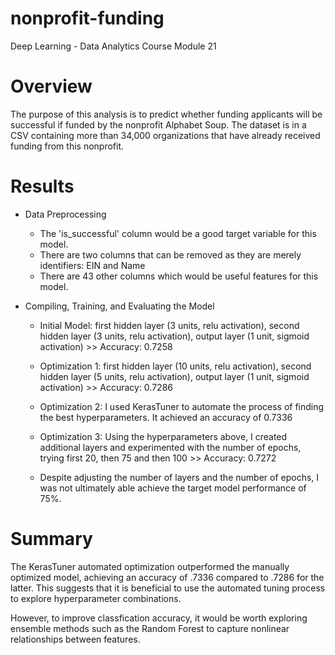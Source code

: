 # nonprofit-funding
Deep Learning - Data Analytics Course Module 21

# Overview
The purpose of this analysis is to predict whether funding applicants will be successful if funded by the nonprofit Alphabet Soup. The dataset is in a CSV containing more than 34,000 organizations that have already received funding from this nonprofit.

# Results

 - Data Preprocessing
    - The 'is_successful' column would be a good target variable for this model.
    - There are two columns that can be removed as they are merely identifiers: EIN and Name
    - There are 43 other columns which would be useful features for this model.

 - Compiling, Training, and Evaluating the Model
    
    - Initial Model:  first hidden layer (3 units, relu activation), second hidden layer (3 units, relu activation), output layer (1 unit, sigmoid activation) >> Accuracy: 0.7258

    - Optimization 1: first hidden layer (10 units, relu activation), second hidden layer (5 units, relu activation), output layer (1 unit, sigmoid activation) >> Accuracy: 0.7286

    - Optimization 2: I used KerasTuner to automate the process of finding the best hyperparameters. It achieved an accuracy of 0.7336
    
    - Optimization 3: Using the hyperparameters above, I created additional layers and experimented with the number of epochs, trying first 20, then 75 and then 100 >>  Accuracy: 0.7272

    - Despite adjusting the number of layers and the number of epochs, I was not ultimately able achieve the target model performance of 75%.

# Summary

The KerasTuner automated optimization outperformed the manually optimized model, achieving an accuracy of .7336 compared to .7286 for the latter. This suggests that it is beneficial to use the automated tuning process to explore hyperparameter combinations.

However, to improve classfication accuracy, it would be worth exploring ensemble methods such as the Random Forest to capture nonlinear relationships between features.
